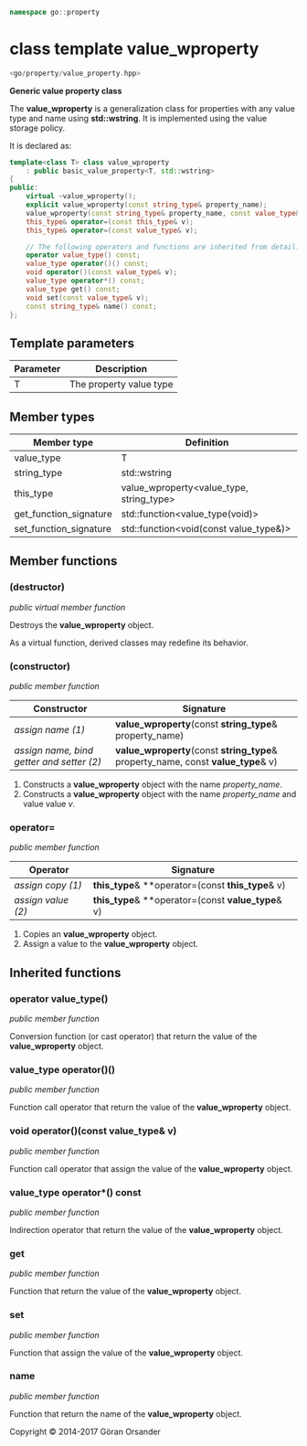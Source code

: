 ```c++
namespace go::property
```

# class template value_wproperty

```c++
<go/property/value_property.hpp>
```

**Generic value property class**

The **value_wproperty** is a generalization class for properties with any value type and name using **std::wstring**.
It is implemented using the value storage policy.

It is declared as:

```c++
template<class T> class value_wproperty
    : public basic_value_property<T, std::wstring>
{
public:
    virtual ~value_wproperty();
    explicit value_wproperty(const string_type& property_name);
    value_wproperty(const string_type& property_name, const value_type& v);
    this_type& operator=(const this_type& v);
    this_type& operator=(const value_type& v);

    // The following operators and functions are inherited from detail::property_base<T, policy::value<T>, std::wstring>
    operator value_type() const;
    value_type operator()() const;
    void operator()(const value_type& v);
    value_type operator*() const;
    value_type get() const;
    void set(const value_type& v);
    const string_type& name() const;
};
```

## Template parameters

Parameter | Description
-|-
T | The property value type

## Member types

Member type | Definition
-|-
value_type | T
string_type | std::wstring
this_type | value_wproperty<value_type, string_type>
get_function_signature | std::function<value_type(void)>
set_function_signature | std::function<void(const value_type&)>

## Member functions

### (destructor)

*public virtual member function*

Destroys the **value_wproperty** object.

As a virtual function, derived classes may redefine its behavior.

### (constructor)

*public member function*

Constructor | Signature
-|-
*assign name (1)* | **value_wproperty**(const **string_type**& property_name)
*assign name, bind getter and setter (2)* | **value_wproperty**(const **string_type**& property_name, const **value_type**& v)

1. Constructs a **value_wproperty** object with the name *property_name*.
2. Constructs a **value_wproperty** object with the name *property_name* and value value *v*.

### operator=

*public member function*

Operator | Signature
-|-
*assign copy (1)* | **this_type**& **operator=(const **this_type**& v)
*assign value (2)* | **this_type**& **operator=(const **value_type**& v)

1. Copies an **value_wproperty** object.
2. Assign a value to the **value_wproperty** object.

## Inherited functions

### operator value_type()

*public member function*

Conversion function (or cast operator) that return the value of the **value_wproperty** object.

### value_type operator()()

*public member function*

Function call operator that return the value of the **value_wproperty** object.

### void operator()(const value_type& v)

*public member function*

Function call operator that assign the value of the **value_wproperty** object.

### value_type operator*() const

*public member function*

Indirection operator that return the value of the **value_wproperty** object.

### get

*public member function*

Function that return the value of the **value_wproperty** object.

### set

*public member function*

Function that assign the value of the **value_wproperty** object.

### name

*public member function*

Function that return the name of the **value_wproperty** object.

Copyright &copy; 2014-2017 Göran Orsander
